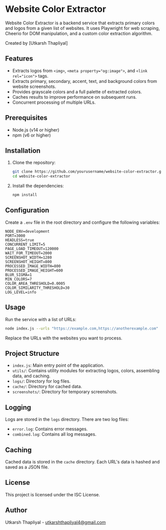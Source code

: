 # Website Color Extractor

Website Color Extractor is a backend service that extracts primary colors and logos from a given list of websites. It uses Playwright for web scraping, Cheerio for DOM manipulation, and a custom color extraction algorithm.

Created by [Utkarsh Thapliyal]

## Features

- Extracts logos from `<img>`, `<meta property="og:image">`, and `<link rel="icon">` tags.
- Extracts primary, secondary, accent, text, and background colors from website screenshots.
- Provides grayscale colors and a full palette of extracted colors.
- Caches results to improve performance on subsequent runs.
- Concurrent processing of multiple URLs.

## Prerequisites

- Node.js (v14 or higher)
- npm (v6 or higher)

## Installation

1. Clone the repository:

    ```sh
    git clone https://github.com/yourusername/website-color-extractor.git
    cd website-color-extractor
    ```

2. Install the dependencies:

    ```sh
    npm install
    ```

## Configuration

Create a `.env` file in the root directory and configure the following variables:

```
NODE_ENV=development
PORT=3000
HEADLESS=true
CONCURRENT_LIMIT=5
PAGE_LOAD_TIMEOUT=120000
WAIT_FOR_TIMEOUT=2000
SCREENSHOT_WIDTH=1280
SCREENSHOT_HEIGHT=800
PROCESSED_IMAGE_WIDTH=800
PROCESSED_IMAGE_HEIGHT=600
BLUR_SIGMA=1
MIN_COLORS=7
COLOR_AREA_THRESHOLD=0.0005
COLOR_SIMILARITY_THRESHOLD=30
LOG_LEVEL=info
```

## Usage

Run the service with a list of URLs:

```sh
node index.js --urls "https://example.com,https://anotherexample.com"
```

Replace the URLs with the websites you want to process.

## Project Structure

- `index.js`: Main entry point of the application.
- `utils/`: Contains utility modules for extracting logos, colors, assembling data, and caching.
- `logs/`: Directory for log files.
- `cache/`: Directory for cached data.
- `screenshots/`: Directory for temporary screenshots.

## Logging

Logs are stored in the `logs` directory. There are two log files:

- `error.log`: Contains error messages.
- `combined.log`: Contains all log messages.

## Caching

Cached data is stored in the `cache` directory. Each URL's data is hashed and saved as a JSON file.

## License

This project is licensed under the ISC License.

## Author

Utkarsh Thapliyal   - utkarshthapliyal4@gmail.com